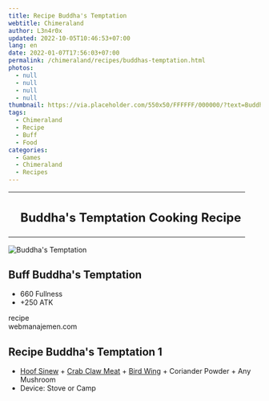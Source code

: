 ```yaml
---
title: Recipe Buddha's Temptation
webtitle: Chimeraland
author: L3n4r0x
updated: 2022-10-05T10:46:53+07:00
lang: en
date: 2022-01-07T17:56:03+07:00
permalink: /chimeraland/recipes/buddhas-temptation.html
photos:
  - null
  - null
  - null
  - null
thumbnail: https://via.placeholder.com/550x50/FFFFFF/000000/?text=Buddha's Temptation
tags:
  - Chimeraland
  - Recipe
  - Buff
  - Food
categories:
  - Games
  - Chimeraland
  - Recipes
---
```


<section id="bootstrap-wrapper"><link rel="stylesheet" href="https://cdn.statically.io/gh/dimaslanjaka/Web-Manajemen/40ac3225/css/bootstrap-4.5-wrapper.css"/><div class="row mb-2"><div class="col-md-12 mb-2"><table class="table" id="post-info"><tbody><tr><td></td><td><h1 class="fs-5">Buddha&#x27;s Temptation Cooking Recipe</h1></td></tr></tbody></table></div></div><div class="card mb-2"><div class="row g-0"><div class="col-sm-4 position-relative mb-2"><img src="https://via.placeholder.com/600" class="card-img fit-cover w-100 h-100" alt="Buddha&#x27;s Temptation" data-fancybox="true"/></div><div class="col-sm-8 mb-2"><div class="card-body"><h2 class="card-title fs-5">Buff Buddha&#x27;s Temptation</h2><div class="card-text"><ul><li>660 Fullness</li><li>+250 ATK</li></ul></div><span class="badge rounded-pill bg-dark">recipe</span></div><div class="card-footer text-end text-muted">webmanajemen.com</div></div></div></div><div class="row mb-2"><div class="col-12 col-lg-6 recipe-item mb-2"><div class="card"><div class="card-body"><h2 class="card-title fs-5">Recipe Buddha&#x27;s Temptation 1</h2><div class="card-text"><ul><li><a class="text-decoration-none" href="/chimeraland/materials/hoof-sinew.html">Hoof Sinew</a><span> + </span><a class="text-decoration-none" href="/chimeraland/materials/crab-claw-meat.html">Crab Claw Meat</a><span> + </span><a class="text-decoration-none" href="/chimeraland/materials/bird-wing.html">Bird Wing</a><span> + </span>Coriander Powder<span> + </span>Any Mushroom</li><li>Device: Stove or Camp</li></ul></div></div></div></div></div></section>